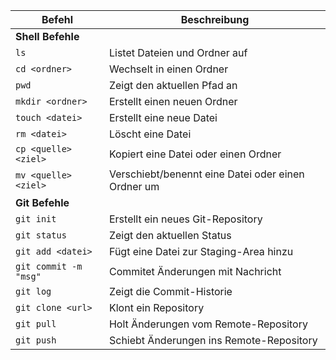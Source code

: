 | Befehl                | Beschreibung                                 |
|-----------------------|----------------------------------------------|
| **Shell Befehle**     |                                              |
| `ls`                  | Listet Dateien und Ordner auf                |
| `cd <ordner>`         | Wechselt in einen Ordner                     |
| `pwd`                 | Zeigt den aktuellen Pfad an                  |
| `mkdir <ordner>`      | Erstellt einen neuen Ordner                  |
| `touch <datei>`       | Erstellt eine neue Datei                     |
| `rm <datei>`          | Löscht eine Datei                            |
| `cp <quelle> <ziel>`  | Kopiert eine Datei oder einen Ordner         |
| `mv <quelle> <ziel>`  | Verschiebt/benennt eine Datei oder einen Ordner um |
| **Git Befehle**       |                                              |
| `git init`            | Erstellt ein neues Git-Repository            |
| `git status`          | Zeigt den aktuellen Status                   |
| `git add <datei>`     | Fügt eine Datei zur Staging-Area hinzu       |
| `git commit -m "msg"` | Commitet Änderungen mit Nachricht            |
| `git log`             | Zeigt die Commit-Historie                    |
| `git clone <url>`     | Klont ein Repository                         |
| `git pull`            | Holt Änderungen vom Remote-Repository        |
| `git push`            | Schiebt Änderungen ins Remote-Repository     |